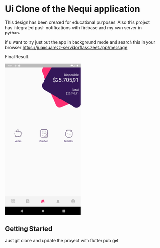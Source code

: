 # Ui Clone of the Nequi application

This design has been created for educational purposes. 
Also this project has integrated push notifications with firebase and my own server in python.

if u want to try just put the app in background mode and search this in your browser 
https://juansuarezz-servidorflask.zeet.app/message


Final Result.

<img src="assets/screenshoot2.png" alt="Resultado final taller de flutter basico" title="Resultado final taller de flutter basico" height="500" />

## Getting Started

Just git clone and update the proyect with flutter pub get
